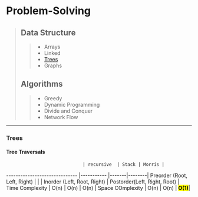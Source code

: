 # Problem-Solving

> ## Data Structure
> >* Arrays
> >* Linked
> >* [Trees](#Trees)
> >* Graphs
> >
> ## Algorithms 
> >* Greedy
> >* Dynamic Programming 
> >* Divide and Conquer 
> >* Network Flow

***

### <a name = "Trees"></a> Trees
#### Tree Traversals

                                 | recursive  | Stack | Morris |
  ------------------------------ |----------- |-------|--------|
   Preorder (Root, Left, Right)  |            |       |
   Inorder  (Left, Root, Right)  |
   Postorder(Left, Right, Root)  |
  Time Complexity                | O(n)       | O(n)  | O(n)    |
  Space COmplexity               | O(n)       | O(n)  | <mark>**O(1)**</mark>|
  
  

<script src="https://gist.github.com/BiruLyu/5c16806addd9ff8c160d2f4ec9dad226.js"></script>


